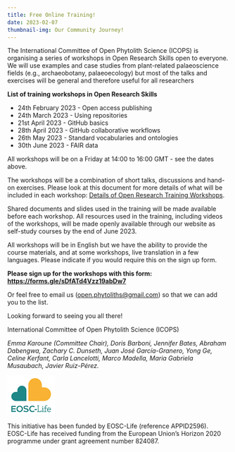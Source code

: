 ```yaml
---
title: Free Online Training!
date: 2023-02-07
thumbnail-img: Our Community Journey!
---
```


The International Committee of Open Phytolith Science (ICOPS) is organising a series of workshops in Open Research Skills open to everyone. We will use examples and case studies from plant-related palaeoscience fields (e.g., archaeobotany, palaeoecology) but most of the talks and exercises will be general and therefore useful for all researchers

**List of training workshops in Open Research Skills**
- 24th February 2023 - Open access publishing
- 24th March 2023 - Using repositories
- 21st April 2023 - GitHub basics
- 28th April 2023 - GitHub collaborative workflows
- 26th May 2023 - Standard vocabularies and ontologies
- 30th June 2023 - FAIR data

All workshops will be on a Friday at 14:00 to 16:00 GMT - see the dates above.

The workshops will be a combination of short talks, discussions and hand-on exercises. 
Please look at this document for more details of what will be included in each workshop: [Details of Open Research Training Workshops](https://docs.google.com/document/d/1jhWKjbDcLaCtiSbBGuC2L0Wq-gJmaNhztisFgwUKhn8/edit?usp=sharing).

Shared documents and slides used in the training will be made available before each workshop. All resources used in the training, including videos of the workshops, will be made openly available through our website as self-study courses by the end of June 2023. 

All workshops will be in English but we have the ability to provide the course materials, and at some workshops, live translation in a few languages. Please indicate if you would require this on the sign up form. 

**Please sign up for the workshops with this form: https://forms.gle/sDfATd4Vzz19abDw7**

Or feel free to email us (open.phytoliths@gmail.com) so that we can add you to the list. 

Looking forward to seeing you all there!

International Committee of Open Phytolith Science (ICOPS)

*Emma Karoune (Committee Chair), Doris Barboni, Jennifer Bates, Abraham Dabengwa, Zachary C. Dunseth, Juan José García-Granero, Yong Ge, Celine Kerfant, Carla Lancelotti, Marco Madella, Maria Gabriela Musaubach, Javier Ruiz-Pérez.*

![EOSC-Life](eosclifelogo.png)

This initiative has been funded by EOSC-Life (reference APPID2596). EOSC-Life has received funding from the European Union’s Horizon 2020 programme under grant agreement number 824087.

